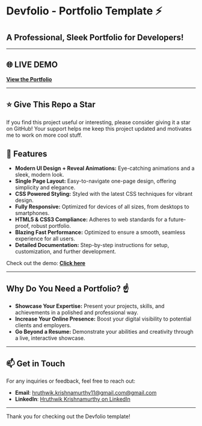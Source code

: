 # Devfolio - Portfolio Template ⚡️

## A Professional, Sleek Portfolio for Developers!

---

## 🌐 LIVE DEMO

**[View the Portfolio](https://free-portfolio-aayush.vercel.app/)**

---

## ⭐ Give This Repo a Star

If you find this project useful or interesting, please consider giving it a star on GitHub! Your support helps me keep this project updated and motivates me to work on more cool stuff.


## 🚀 Features

- **Modern UI Design + Reveal Animations:** Eye-catching animations and a sleek, modern look.
- **Single Page Layout:** Easy-to-navigate one-page design, offering simplicity and elegance.
- **CSS Powered Styling:** Styled with the latest CSS techniques for vibrant design.
- **Fully Responsive:** Optimized for devices of all sizes, from desktops to smartphones.
- **HTML5 & CSS3 Compliance:** Adheres to web standards for a future-proof, robust portfolio.
- **Blazing Fast Performance:** Optimized to ensure a smooth, seamless experience for all users.
- **Detailed Documentation:** Step-by-step instructions for setup, customization, and further development.

Check out the demo: **[Click here](https://free-portfolio-aayush.vercel.app/)**

---

## Why Do You Need a Portfolio? ☝️

- **Showcase Your Expertise:** Present your projects, skills, and achievements in a polished and professional way.
- **Increase Your Online Presence:** Boost your digital visibility to potential clients and employers.
- **Go Beyond a Resume:** Demonstrate your abilities and creativity through a live, interactive showcase.

---

## 📫 Get in Touch

For any inquiries or feedback, feel free to reach out:

- **Email**: [hruthwik.krishnamurthy11@gmail.com@gmail.com](mailto:hruthwik.krishnamurthy11@gmail.com)
- **LinkedIn**: [Hruthwik Krishnamurthy on LinkedIn](https://www.linkedin.com/in/hruthwikk/)

---

Thank you for checking out the Devfolio template!

